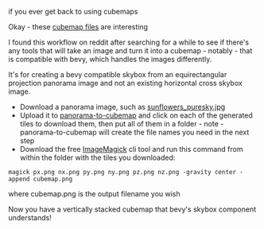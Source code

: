 if you ever get back to using cubemaps

Okay - these [cubemap files](https://en.wikipedia.org/wiki/Cube_mapping) are interesting

I found this workflow on reddit after searching for a while to see if there's any tools that will take an image and turn
it into a cubemap - notably - that is compatible with bevy, which handles the images differently.

It's for creating a bevy compatible skybox from an equirectangular projection panorama image and not an existing horizontal cross skybox image.

+ Download a panorama image, such
  as [sunflowers_puresky.jpg](https://dl.polyhaven.org/file/ph-assets/HDRIs/extra/Tonemapped%20JPG/sunflowers_puresky.jpg)
+ Upload it to [panorama-to-cubemap](https://jaxry.github.io/panorama-to-cubemap/) and click on each of the generated
  tiles to download them, then put all of them in a folder - note - panorama-to-cubemap will create the file names you
  need in the next step
+ Download the free [ImageMagick](https://imagemagick.org/script/download.php#macosx) cli tool and run this command from
  within the folder with the tiles you downloaded:

```
magick px.png nx.png py.png ny.png pz.png nz.png -gravity center -append cubemap.png
```

where cubemap.png is the output filename you wish

Now you have a vertically stacked cubemap that bevy's skybox component understands!
